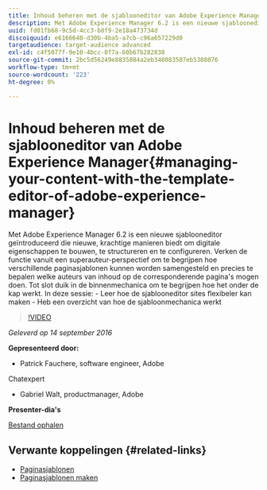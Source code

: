 ```yaml
---
title: Inhoud beheren met de sjablooneditor van Adobe Experience Manager
description: Met Adobe Experience Manager 6.2 is een nieuwe sjablooneditor geïntroduceerd die nieuwe, krachtige manieren biedt om digitale eigenschappen te bouwen, te structureren en te configureren. Verken de functie vanuit een superauteur-perspectief om te begrijpen hoe verschillende paginasjablonen kunnen worden samengesteld en precies te bepalen welke auteurs van inhoud op de corresponderende pagina's mogen doen. Tot slot duik in de binnenmechanica om te begrijpen hoe het onder de kap werkt.
uuid: fd01fb68-9c5d-4cc3-b8f9-2e18a473734d
discoiquuid: e6166640-d30b-4ba5-a7cb-c96a657229d0
targetaudience: target-audience advanced
exl-id: c4f5077f-9e10-4bcc-8f7a-60b67b282838
source-git-commit: 2bc5d56249e8835884a2eb348083507eb5308076
workflow-type: tm+mt
source-wordcount: '223'
ht-degree: 0%

---
```


# Inhoud beheren met de sjablooneditor van Adobe Experience Manager{#managing-your-content-with-the-template-editor-of-adobe-experience-manager}

Met Adobe Experience Manager 6.2 is een nieuwe sjablooneditor geïntroduceerd die nieuwe, krachtige manieren biedt om digitale eigenschappen te bouwen, te structureren en te configureren. Verken de functie vanuit een superauteur-perspectief om te begrijpen hoe verschillende paginasjablonen kunnen worden samengesteld en precies te bepalen welke auteurs van inhoud op de corresponderende pagina&#39;s mogen doen. Tot slot duik in de binnenmechanica om te begrijpen hoe het onder de kap werkt. In deze sessie: - Leer hoe de sjablooneditor sites flexibeler kan maken - Heb een overzicht van hoe de sjabloonmechanica werkt

>[!VIDEO](https://video.tv.adobe.com/v/19300/?quality=9)

*Geleverd op 14 september 2016*

**Gepresenteerd door:**

* Patrick Fauchere, software engineer, Adobe

Chatexpert

* Gabriel Walt, productmanager, Adobe

**Presenter-dia&#39;s**

[Bestand ophalen](assets/aem-gems-91416-template-editor.pdf)

## Verwante koppelingen {#related-links}

* [Paginasjablonen](https://docs.adobe.com/docs/en/aem/6-2/develop/templates/page-templates-editable.html)
* [Paginasjablonen maken](https://docs.adobe.com/docs/en/aem/6-2/author/site-page-features/templates.html)